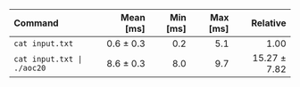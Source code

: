 | Command | Mean [ms] | Min [ms] | Max [ms] | Relative |
|:---|---:|---:|---:|---:|
| `cat input.txt` | 0.6 ± 0.3 | 0.2 | 5.1 | 1.00 |
| `cat input.txt \| ./aoc20` | 8.6 ± 0.3 | 8.0 | 9.7 | 15.27 ± 7.82 |
